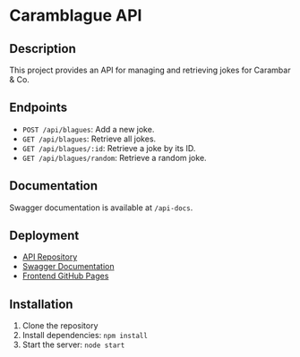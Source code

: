 # Caramblague API

## Description
This project provides an API for managing and retrieving jokes for Carambar & Co.

## Endpoints
- `POST /api/blagues`: Add a new joke.
- `GET /api/blagues`: Retrieve all jokes.
- `GET /api/blagues/:id`: Retrieve a joke by its ID.
- `GET /api/blagues/random`: Retrieve a random joke.

## Documentation
Swagger documentation is available at `/api-docs`.

## Deployment
- [API Repository](https://github.com/N3tscape/backend-caramblague.git)
- [Swagger Documentation](https://caramblague.onrender.com/api-docs)
- [Frontend GitHub Pages](https://n3tscape.github.io/frontend-caramblague)

## Installation
1. Clone the repository
2. Install dependencies: `npm install`
3. Start the server: `node start`
